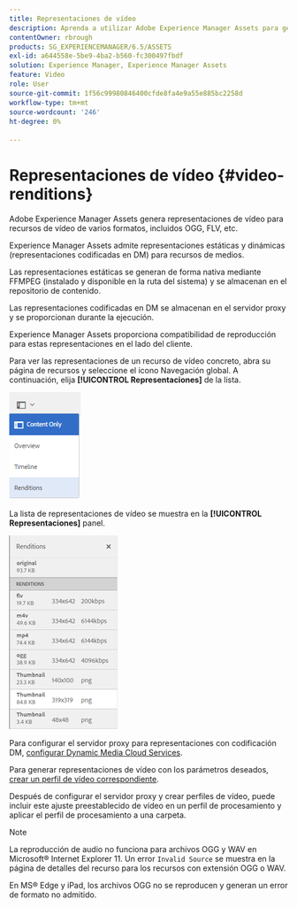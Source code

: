 ```yaml
---
title: Representaciones de vídeo
description: Aprenda a utilizar Adobe Experience Manager Assets para generar representaciones de vídeo para recursos de vídeo de varios formatos, incluidos OGG, FLV, etc.
contentOwner: rbrough
products: SG_EXPERIENCEMANAGER/6.5/ASSETS
exl-id: a644558e-5be9-4ba2-b560-fc300497fbdf
solution: Experience Manager, Experience Manager Assets
feature: Video
role: User
source-git-commit: 1f56c99980846400cfde8fa4e9a55e885bc2258d
workflow-type: tm+mt
source-wordcount: '246'
ht-degree: 0%

---
```


# Representaciones de vídeo {#video-renditions}

Adobe Experience Manager Assets genera representaciones de vídeo para recursos de vídeo de varios formatos, incluidos OGG, FLV, etc.

Experience Manager Assets admite representaciones estáticas y dinámicas (representaciones codificadas en DM) para recursos de medios.

Las representaciones estáticas se generan de forma nativa mediante FFMPEG (instalado y disponible en la ruta del sistema) y se almacenan en el repositorio de contenido.

Las representaciones codificadas en DM se almacenan en el servidor proxy y se proporcionan durante la ejecución.

Experience Manager Assets proporciona compatibilidad de reproducción para estas representaciones en el lado del cliente.

Para ver las representaciones de un recurso de vídeo concreto, abra su página de recursos y seleccione el icono Navegación global. A continuación, elija **[!UICONTROL Representaciones]** de la lista.

![chlimage_1-478](assets/chlimage_1-478.png)

La lista de representaciones de vídeo se muestra en la **[!UICONTROL Representaciones]** panel.

![chlimage_1-479](assets/chlimage_1-479.png)

Para configurar el servidor proxy para representaciones con codificación DM, [configurar Dynamic Media Cloud Services](config-dynamic.md).

Para generar representaciones de vídeo con los parámetros deseados, [crear un perfil de vídeo correspondiente](video-profiles.md).

Después de configurar el servidor proxy y crear perfiles de vídeo, puede incluir este ajuste preestablecido de vídeo en un perfil de procesamiento y aplicar el perfil de procesamiento a una carpeta.

>[!NOTE]
>
>La reproducción de audio no funciona para archivos OGG y WAV en Microsoft® Internet Explorer 11. Un error `Invalid Source` se muestra en la página de detalles del recurso para los recursos con extensión OGG o WAV.
>
>En MS® Edge y iPad, los archivos OGG no se reproducen y generan un error de formato no admitido.
